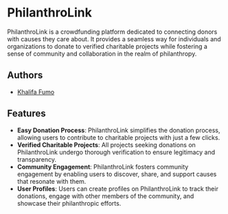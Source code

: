 # PhilanthroLink

PhilanthroLink is a crowdfunding platform dedicated to connecting donors with causes they care about. It provides a seamless way for individuals and organizations to donate to verified charitable projects while fostering a sense of community and collaboration in the realm of philanthropy.

## Authors
- [Khalifa Fumo](https://github.com/khalifa47)

## Features

- **Easy Donation Process**: PhilanthroLink simplifies the donation process, allowing users to contribute to charitable projects with just a few clicks.
- **Verified Charitable Projects**: All projects seeking donations on PhilanthroLink undergo thorough verification to ensure legitimacy and transparency.
- **Community Engagement**: PhilanthroLink fosters community engagement by enabling users to discover, share, and support causes that resonate with them.
- **User Profiles**: Users can create profiles on PhilanthroLink to track their donations, engage with other members of the community, and showcase their philanthropic efforts.
